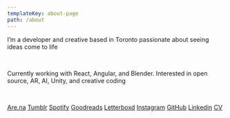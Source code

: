 ```yaml
---
templateKey: about-page
path: /about
---
```

I’m a developer and creative based in Toronto passionate about seeing ideas come to life

<br/>

Currently working with React, Angular, and Blender. Interested in open source, AR, AI, Unity, and creative coding

<br/>

[Are.na](Http://are.na/tiffany-bouchard)
[Tumblr](http://cakebagel.tumblr.com) [Spotify](https://open.spotify.com/playlist/0JGO3dNg40nYXNtM4BTq9C?si=04d7c6b7224145f9)
[Goodreads](https://goodreads.com/user/show/135943497-tiffany-bouchard) [Letterboxd](https://letterboxd.com/tiffbouchard)[](HTTPS://letterboxd.com/tiffbouchard)
[Instagram](Http://Instagram.com/tiffbouchard)
[GitHub](HTTPS://github.com/tiffbouchard)
[Linkedin](HTTPS://linkedin.com/in/tiffanybouchard)[](HTTPS://linkedin.com/in/tiffanybouchard)
[CV](https://indd.adobe.com/view/2ac36af3-2482-4c04-b99a-5622bebffd5a)